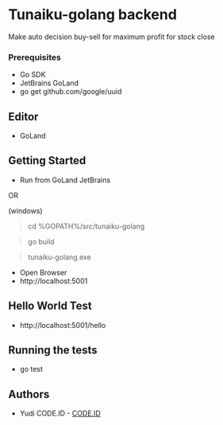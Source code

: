 # Tunaiku-golang backend
Make auto decision buy-sell for maximum profit for stock close


### Prerequisites
* Go SDK
* JetBrains GoLand
* go get github.com/google/uuid


## Editor
* GoLand


## Getting Started
* Run from GoLand JetBrains

OR

(windows)

> cd %GOPATH%/src/tunaiku-golang
 
> go build

>tunaiku-golang.exe



* Open Browser
* http://localhost:5001


## Hello World Test

* http://localhost:5001/hello


## Running the tests
* go test


## Authors
* Yudi CODE.ID - [CODE.ID](https://www.code.id/)



